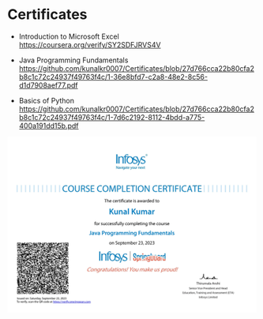 # Certificates
* Introduction to Microsoft Excel
https://coursera.org/verify/SY2SDFJRVS4V

* Java Programming Fundamentals
https://github.com/kunalkr0007/Certificates/blob/27d766cca22b80cfa2b8c1c72c24937f49763f4c/1-36e8bfd7-c2a8-48e2-8c56-d1d7908aef77.pdf
* Basics of Python
https://github.com/kunalkr0007/Certificates/blob/27d766cca22b80cfa2b8c1c72c24937f49763f4c/1-7d6c2192-8112-4bdd-a775-400a191dd15b.pdf


<p align="center">
  <img src="Java Programming Fundamentals.jpg" alt="GitHub Fork Workflow" />
</p>
